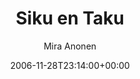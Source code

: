 ---
title: 'Siku en Taku'
posts: 1
hash: 't590'
author: 'Mira Anonen'
date: 2006-11-28T23:14:00+00:00
sources:
  - http://forums.tokipona.org/viewtopic.php%3Ft=590.html
---